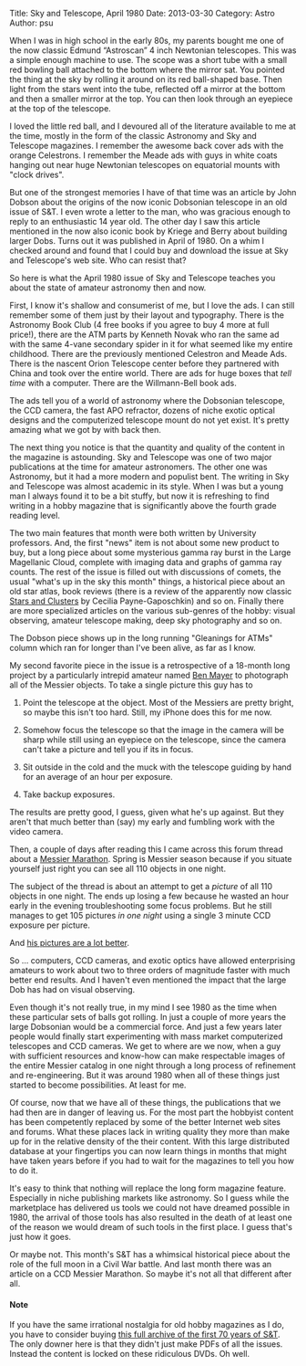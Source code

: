 Title: Sky and Telescope, April 1980
Date: 2013-03-30
Category: Astro
Author: psu

When I was in high school in the early 80s, my parents bought me one of the now classic Edmund “Astroscan” 4 inch Newtonian telescopes. This was a simple enough machine to use. The scope was a short tube with a small red bowling ball attached to the bottom where the mirror sat. You pointed the thing at the sky by rolling it around on its red ball-shaped base. Then light from the stars went into the tube, reflected off a mirror at the bottom and then a smaller mirror at the top. You can then look through an eyepiece at the top of the telescope.

I loved the little red ball, and I devoured all of the literature available to me at the time, mostly in the form of the classic Astronomy and Sky and Telescope magazines. I remember the awesome back cover ads with the orange Celestrons. I remember the Meade ads with guys in white coats hanging out near huge Newtonian telescopes on equatorial mounts with "clock drives". 

But one of the strongest memories I have of that time was an article by John Dobson about the origins of the now iconic Dobsonian telescope in an old issue of S&T. I even wrote a letter to the man, who was gracious enough to reply to an enthusiastic 14 year old. The other day I saw this article mentioned in the now also iconic book by Kriege and Berry about building larger Dobs. Turns out it was published in April of 1980. On a whim I checked around and found that I could buy and download the issue at Sky and Telescope's web site. Who can resist that?

So here is what the April 1980 issue of Sky and Telescope teaches you about the state of amateur astronomy then and now.

First, I know it's shallow and consumerist of me, but I love the ads. I can still remember some of them just by their layout and typography. There is the Astronomy Book Club (4 free books if you agree to buy 4 more at full price!), there are the ATM parts by Kenneth Novak who ran the same ad with the same 4-vane secondary spider in it for what seemed like my entire childhood.  There are the previously mentioned Celestron and Meade Ads. There is the nascent Orion Telescope center before they partnered with China and took over the entire world. There are ads for huge boxes that <em>tell time</em> with a computer. There are the Willmann-Bell book ads. 

The ads tell you of a world of astronomy where the Dobsonian telescope, the CCD camera, the fast APO refractor, dozens of niche exotic optical designs and the computerized telescope mount do not yet exist. It's pretty amazing what we got by with back then.

The next thing you notice is that the quantity and quality of the content in the magazine is astounding. Sky and Telescope was one of two major publications at the time for amateur astronomers. The other one was Astronomy, but it had a more modern and populist bent. The writing in Sky and Telescope was almost academic in its style. When I was but a young man I always found it to be a bit stuffy, but now it is refreshing to find writing in a hobby magazine that is significantly above the fourth grade reading level. 

The two main features that month were both written by University professors. And, the first "news" item is not about some new product to buy, but a long piece about some mysterious gamma ray burst in the Large Magellanic Cloud, complete with imaging data and graphs of gamma ray counts. The rest of the issue is filled out with discussions of comets, the usual "what's up in the sky this month" things, a historical piece about an old star atlas, book reviews (there is a review of the apparently now classic <a href="http://www.amazon.com/Stars-Clusters-Harvard-books-astronomy/dp/0674834402/">Stars and Clusters</a> by Cecilia Payne-Gaposchkin) and so on. Finally there are more specialized articles on the various sub-genres of the hobby: visual observing, amateur telescope making, deep sky photography and so on.

The Dobson piece shows up in the long running "Gleanings for ATMs" column which ran for longer than I've been alive, as far as I know.

My second favorite piece in the issue is a retrospective of a 18-month long project by a particularly intrepid amateur named <a href="http://articles.latimes.com/2000/jan/01/local/me-49716">Ben Mayer</a> to photograph all of the Messier objects. To take a single picture this guy has to

1. Point the telescope at the object. Most of the Messiers are pretty bright, so maybe this isn't too hard. Still, my iPhone does this for me now.

2. Somehow focus the telescope so that the image in the camera will be sharp while still using an eyepiece on the telescope, since the camera can't take a picture and tell you if its in focus.

3. Sit outside in the cold and the muck with the telescope guiding by hand for an average of an hour per exposure.

4. Take backup exposures.

The results are pretty good, I guess, given what he's up against. But they aren't that much better than (say) my early and fumbling work with the video camera.

Then, a couple of days after reading this I came across this forum thread about a <a href="http://www.cloudynights.com/ubbthreads/showflat.php/Cat/0/Number/5740096/page/1/view/collapsed/sb/5/o/all/fpart/1">Messier Marathon</a>. Spring is Messier season because if you situate yourself just right you can see all 110 objects in one night.

The subject of the thread is about an attempt to get a <em>picture</em> of all 110 objects in one night. The ends up losing a few because he wasted an hour early in the evening troubleshooting some focus problems. But he still manages to get 105 pictures <em>in one night</em> using a single 3 minute CCD exposure per picture.

And <a href="http://gallery.cuttinedgeobservatory.com/v/2013+Messier+Marathon.jpg.html?g2_imageViewsIndex=3">his pictures are a lot better</a>.

So … computers, CCD cameras, and exotic optics have allowed enterprising amateurs to work about two to three orders of magnitude faster with much better end results. And I haven't even mentioned the impact that the large Dob has had on visual observing.

Even though it's not really true, in my mind I see 1980 as the time when these particular sets of balls got rolling. In just a couple of more years the large Dobsonian would be a commercial force. And just a few years later people would finally start experimenting with mass market computerized telescopes and CCD cameras. We get to where are we now, when a guy with sufficient resources and know-how can make respectable images of the entire Messier catalog in one night through a long process of refinement and re-engineering. But it was around 1980 when all of these things just started to become possibilities. At least for me.

Of course, now that we have all of these things, the publications that we had then are in danger of leaving us. For the most part the hobbyist content has been competently replaced by some of the better Internet web sites and forums. What these places lack in writing quality they more than make up for in the relative density of the their content. With this large distributed database at your fingertips you can now learn things in months that might have taken years before if you had to wait for the magazines to tell you how to do it.

It's easy to think that nothing will replace the long form magazine feature. Especially in niche publishing markets like astronomy. So I guess while the marketplace has delivered us tools we could not have dreamed possible in 1980, the arrival of those tools has also resulted in the death of at least one of the reason we would dream of such tools in the first place. I guess that's just how it goes.

Or maybe not. This month's S&T has a whimsical historical piece about the role of the full moon in a Civil War battle. And last month there was an article on a CCD Messier Marathon. So maybe it's not all that different after all.

<h4>
Note</h4>

If you have the same irrational nostalgia for old hobby magazines as I do, you have to consider buying <a href="http://www.skyandtelescope.com/news/80282957.html">this full archive of the first 70 years of S&T</a>. The only downer here is that they didn't just make PDFs of all the issues. Instead the content is locked on these ridiculous DVDs. Oh well.
